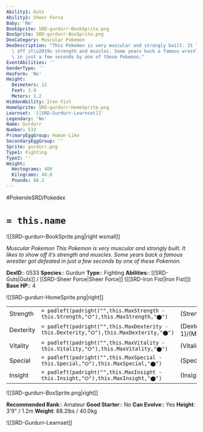 ```yaml
---
Ability1: Guts
Ability2: Sheer Force
Baby: 'No'
BookSprite: SRD-gurdurr-BookSprite.png
BoxSprite: SRD-gurdurr-BoxSprite.png
DexCategory: Muscular Pokemon
DexDescription: "This Pokemon is very muscular and strongly built. It likes to show\
  \ off it\u2019s strength and muscles. Some years back a famous wrestler got defeated\
  \ in just a few seconds by one of these Pokemon."
EventAbilities: ''
GenderType: ''
HasForm: 'No'
Height:
  Deimeters: 12
  Feet: 3.9
  Meters: 1.2
HiddenAbility: Iron Fist
HomeSprite: SRD-gurdurr-HomeSprite.png
Learnset: '[[SRD-Gurdurr-Learnset]]'
Legendary: 'No'
Name: Gurdurr
Number: 533
PrimaryEggGroup: Human-Like
SecondaryEggGroup: ''
Sprite: gurdurr.png
Type1: Fighting
Type2: ''
Weight:
  Hectograms: 400
  Kilograms: 40.0
  Pounds: 88.2
---
```


#PokeroleSRD/Pokedex

# `= this.name`

![[SRD-gurdurr-BookSprite.png|right wsmall]]

*Muscular Pokemon*
*This Pokemon is very muscular and strongly built. It likes to show off it’s strength and muscles. Some years back a famous wrestler got defeated in just a few seconds by one of these Pokemon.*

**DexID**:: 0533
**Species**:: Gurdurr
**Type**:: Fighting
**Abilities**:: [[SRD-Guts|Guts]] / [[SRD-Sheer Force|Sheer Force]] ([[SRD-Iron Fist|Iron Fist]])
**Base HP**:: 4

![[SRD-gurdurr-HomeSprite.png|right]]

|           |                                                                                        |                                          |
| --------- | -------------------------------------------------------------------------------------- | ---------------------------------------- |
| Strength  | `= padleft(padright("",this.MaxStrength - this.Strength,"⭘"),this.MaxStrength,"⬤")`    | (Strength::3)/(MaxStrength::6)   |
| Dexterity | `= padleft(padright("",this.MaxDexterity - this.Dexterity,"⭘"),this.MaxDexterity,"⬤")` | (Dexterity:: 1)/(MaxDexterity::3) |
| Vitality  | `= padleft(padright("",this.MaxVitality - this.Vitality,"⭘"),this.MaxVitality,"⬤")`    | (Vitality::2)/(MaxVitality::5)   |
| Special   | `= padleft(padright("",this.MaxSpecial - this.Special,"⭘"),this.MaxSpecial,"⬤")`       | (Special::1)/(MaxSpecial::3)     |
| Insight   | `= padleft(padright("",this.MaxInsight - this.Insight,"⭘"),this.MaxInsight,"⬤")`       | (Insight::2)/(MaxInsight::4)     |

![[SRD-gurdurr-BoxSprite.png|right]]

**Recommended Rank**:: Amateur
**Good Starter**:: No
**Can Evolve**:: Yes
**Height**: 3'9" / 1.2m
**Weight**: 88.2lbs / 40.0kg

![[SRD-Gurdurr-Learnset]]